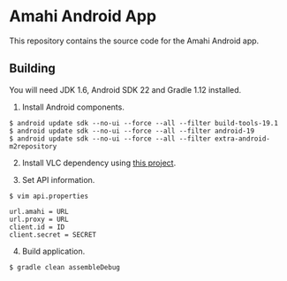 # Amahi Android App

This repository contains the source code for the Amahi Android app.

## Building

You will need JDK 1.6, Android SDK 22 and Gradle 1.12 installed.

1. Install Android components.

  ```
  $ android update sdk --no-ui --force --all --filter build-tools-19.1
  $ android update sdk --no-ui --force --all --filter android-19
  $ android update sdk --no-ui --force --all --filter extra-android-m2repository
  ```

2. Install VLC dependency using [this project](https://github.com/ming13/libvlc-android).

3. Set API information.

  ```
  $ vim api.properties
  ```
  ```
  url.amahi = URL
  url.proxy = URL
  client.id = ID
  client.secret = SECRET
  ```

4. Build application.

  ```
  $ gradle clean assembleDebug
  ```
